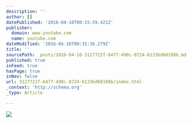 ```yaml
---
description: ''
author: []
datePublished: '2016-04-10T00:15:59.421Z'
publisher:
  domain: www.youtube.com
  name: youtube.com
dateModified: '2016-04-10T00:15:36.279Z'
title: ''
sourcePath: _posts/2016-04-10-3127722f-6477-490c-8724-6133bd68198b.md
published: true
inFeed: true
hasPage: true
inNav: false
url: 3127722f-6477-490c-8724-6133bd68198b/index.html
_context: 'http://schema.org'
_type: Article

---
```

![](https://i.ytimg.com/vi_webp/nPv4uyaWgVQ/mqdefault.webp)